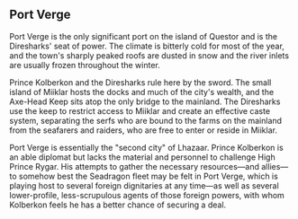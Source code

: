 ## Port Verge

Port Verge is the only significant port on the island of Questor and is the Diresharks' seat of power. The climate is bitterly cold for most of the year, and the town's sharply peaked roofs are dusted in snow and the river inlets are usually frozen throughout the winter.

Prince Kolberkon and the Diresharks rule here by the sword. The small island of Miiklar hosts the docks and much of the city's wealth, and the Axe-Head Keep sits atop the only bridge to the mainland. The Diresharks use the keep to restrict access to Miiklar and create an effective caste system, separating the serfs who are bound to the farms on the mainland from the seafarers and raiders, who are free to enter or reside in Miiklar.

Port Verge is essentially the "second city" of Lhazaar. Prince Kolberkon is an able diplomat but lacks the material and personnel to challenge High Prince Rygar. His attempts to gather the necessary resources—and allies—to somehow best the Seadragon fleet may be felt in Port Verge, which is playing host to several foreign dignitaries at any time—as well as several lower-profile, less-scrupulous agents of those foreign powers, with whom Kolberkon feels he has a better chance of securing a deal.